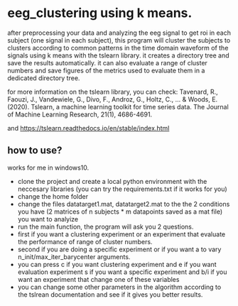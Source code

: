 # eeg_clustering using k means.

after preprocessing your data and analyzing the eeg signal to get roi in each subject (one signal in each subject),
this program will cluster the subjects to clusters according to common patterns in the time domain waveform of the signals using k means with the tslearn library. it creates a directory tree and save the results automatically. it can also evaluate a range of cluster numbers and save figures of the metrics used to evaluate them in a dedicated directory tree.

for more information on the tslearn library, you can check: Tavenard, R., Faouzi, J., Vandewiele, G., Divo, F., Androz, G., Holtz, C., ... & Woods, E. (2020). Tslearn, a machine learning toolkit for time series data. The Journal of Machine Learning Research, 21(1), 4686-4691.

and https://tslearn.readthedocs.io/en/stable/index.html

## how to use?

works for me in windows10.

* clone the project and create a local python environment with the neccesary libraries (you can try the requirements.txt if it works for you)
* change the home folder
* change the files datatarget1.mat, datatarget2.mat to the the 2 conditions you have (2 matrices of n subjects * m datapoints saved as a mat file) you want to analyize
* run the main function, the program will ask you 2 questions. 
* first if you want a clustering experiment or an experiment that evaluate the performance of range of cluster numbers. 
* second if you are doing a specific experiment or if you want a to vary n_init/max_iter_barycenter arguments. 
* you can press c if you want clustering experiment and e if you want evaluation experiment s if you want a specific experiment and b/i if you want an experiment that change one of these variables 
* you can change some other parameters in the algorithm according to the tslrean documentation and see if it gives you better results. 

